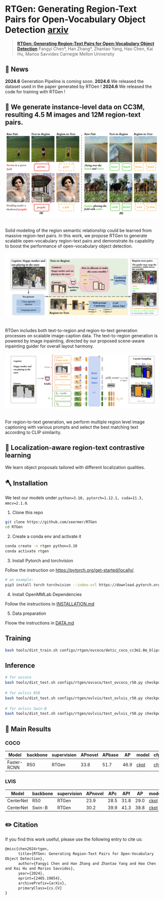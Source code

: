 # RTGen: Generating Region-Text Pairs for Open-Vocabulary Object Detection [arxiv](https://arxiv.org/pdf/2405.19854)

> [**RTGen: Generating Region-Text Pairs for Open-Vocabulary Object Detection**](https://arxiv.org/pdf/2405.19854)
> Fangyi Chen*, Han Zhang*, Zhantao Yang, Hao Chen, Kai Hu, Marios Savvides
Carnegie Mellon University


## 📰 News
**2024.6** Generation Pipeline is coming soon.
**2024.6** We released the dataset used in the paper generated by RTGen !
**2024.6** We released the code for training with RTGen !

## 🚀 We generate instance-level data on CC3M, resulting 4.5 M images and 12M region-text pairs.
<div align="center">
  <img src="./demo/sample.png"/>
</div><br/>

Solid modeling of the region semantic relationship could be learned from massive region-text pairs. In this work, we propose RTGen to generate scalable open-vocabulary region-text pairs and demonstrate its capability to boost the performance of open-vocabulary object detection. 

<div align="center">
  <img src="./demo/RTGen.png"/>
</div><br/>

RTGen includes both text-to-region and region-to-text generation processes on scalable image-caption data. The text-to-region generation is powered by image inpainting, directed by our proposed scene-aware inpainting guider for overall layout harmony.

<div align="center">
  <img src="./demo/saig.png"/>
</div><br/>

For region-to-text generation, we perform multiple region level image captioning with various prompts and select the best matching text according to CLIP similarity.

## 🤔 Localization-aware region-text contrastive learning
We learn object proposals tailored with different localization qualities. 

## 🪓 Installation

We test our models under ```python=3.10, pytorch=1.12.1, cuda=11.3, mmcv=2.1.0```. 

1. Clone this repo
```sh
git clone https://github.com/seermer/RTGen
cd RTGen
```

2. Create a conda env and activate it
```sh
conda create -n rtgen python=3.10
conda activate rtgen
```

3. Install Pytorch and torchvision

Follow the instruction on https://pytorch.org/get-started/locally/.
```sh
# an example:
pip3 install torch torchvision --index-url https://download.pytorch.org/whl/cu118
```

4. Install OpenMMLab Dependencies

Follow the instructions in [INSTALLATION.md](INSTALLATION.md)

5. Data preparation

Floow the instructions in [DATA.md](DATA.md)

## Training
```sh
bash tools/dist_train.sh configs/rtgen/ovcoco/detic_coco_cc3m2.8m_blipregionV2_btsz23232_captwigt1_gen_soft.py 8 --work-dir path/to/coco_r50_train
```

## Inference
```sh
# for ovcoco
bash tools/dist_test.sh configs/rtgen/ovcoco/test_ovcoco_r50.py checkpoints/rtgen_r50_ovcoco.pth 8  --work-dir path/to/coco_r50_test

# for ovlvis R50
bash tools/dist_test.sh configs/rtgen/ovlvis/test_ovlvis_r50.py checkpoints/rtgen_r50_ovlvis.pth 8  --work-dir path/to/lvis_r50_test

# for ovlvis Swin-B
bash tools/dist_test.sh configs/rtgen/ovlvis/test_ovlvis_r50.py checkpoints/rtgen_swinb_ovlvis.pth 8  --work-dir path/to/lvis_swinb_test
```

## 🧪 Main Results

### COCO
| Model | backbone  | supervision | APnovel   | APbase | AP |   model | cfg |
|-----|---------|-------|------|------|------|------|--------|
|Faster-RCNN |R50 | RTGen | 33.6 |   51.7  |   46.9  | [ckpt](https://drive.google.com/file/d/1VJDU8aZ6pZU4VcxCMaWeGWD6paAsqHLl/view?usp=drive_link) |[cfg](configs/rtgen/ovcoco/test_ovcoco_r50.py)|

### LVIS
| Model | backbone  | supervision | APnovel   | APc | APf |  AP |   model | cfg |
|-----|---------|-------|------|------|------|------|--------|------|
|CenterNet |R50 | RTGen | 23.9 |  28.5  |  31.8 |  29.0  | [ckpt](https://drive.google.com/file/d/1AbjFoMLL1ffn6Bqka9NaZeA3nvC0cq-I/view?usp=drive_link) |[cfg](configs/rtgen/ovlvis/test_ovlvis_r50.py)|
|CenterNet |Swin-B| RTGen | 30.2 | 39.9 | 41.3  | 38.8 | [ckpt](https://drive.google.com/file/d/1alJNY8eJy-E7mURJDj5LZFHNZ6SG88CF/view?usp=share_link) | [cfg](configs/rtgen/ovlvis/test_ovlvis_swinb.py) |

## ✏️ Citation
If you find this work useful, please use the following entry to cite us:
```
@misc{chen2024rtgen,
      title={RTGen: Generating Region-Text Pairs for Open-Vocabulary Object Detection}, 
      author={Fangyi Chen and Han Zhang and Zhantao Yang and Hao Chen and Kai Hu and Marios Savvides},
      year={2024},
      eprint={2405.19854},
      archivePrefix={arXiv},
      primaryClass={cs.CV}
}
```

